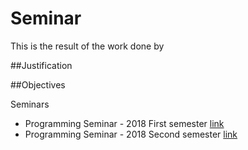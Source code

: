 # Seminar


This is the result of the work done by


##Justification

##Objectives


Seminars


 - Programming Seminar - 2018 First semester [link](https://github.com/jmsevillam/Seminar-2018-I)
 - Programming Seminar - 2018 Second semester [link](https://github.com/jmsevillam/Seminar-2018-II)
